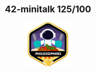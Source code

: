 <h1 align="center">
42-minitalk 125/100
</h1>
<div align="center">
  <img src="./badge/philosophersm.png" alt="badge-philosophers">
</div>
